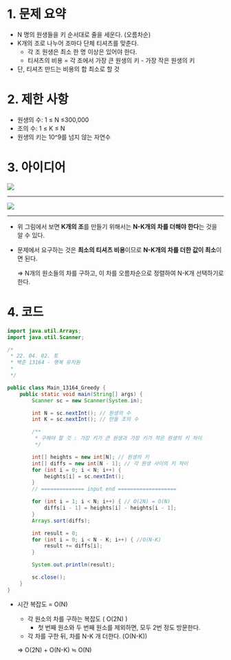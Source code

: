 # 1. 문제 요약

- N 명의 원생들을 키 순서대로 줄을 세운다. (오름차순)
- K개의 조로 나누어 조마다 단체 티셔츠를 맞춘다.
    - 각 조 원생은 최소 한 명 이상은 있어야 한다.
    - 티셔츠의 비용 = 각 조에서 가장 큰 원생의 키 - 가장 작은 원생의 키
- 단, 티셔츠 만드는 비용의 합 최소로 할 것

# 2. 제한 사항

- 원생의 수: 1 ≤ N ≤300,000
- 조의 수: 1 ≤ K ≤ N
- 원생의 키는 10^9를 넘지 않는 자연수

# 3. 아이디어

<img src="https://github.com/junghojin/AlgorithmStudy2022/blob/d640b35372e7ceb95914adf4794e29914cfac3e5/%EC%A0%95%ED%98%B8%EC%A7%84/02_Greedy/img/Main_13164_img2.JPG">

---

<img src="https://github.com/junghojin/AlgorithmStudy2022/blob/d640b35372e7ceb95914adf4794e29914cfac3e5/%EC%A0%95%ED%98%B8%EC%A7%84/02_Greedy/img/Main_13164_img1.JPG">

---

- 위 그림에서 보면 **K개의 조**를 만들기 위해서는 **N-K개의 차를 더해야 한다**는 것을 알 수 있다.
- 문제에서 요구하는 것은 **최소의 티셔츠 비용**이므로 **N-K개의 차를 더한 값이 최소**이면 된다.
    
    ⇒ N개의 원소들의 차를 구하고, 이 차를 오름차순으로 정렬하여 N-K개 선택하기로 한다.
    

# 4. 코드

```java
import java.util.Arrays;
import java.util.Scanner;

/*
 * 22. 04. 02. 토
 * 백준 13164 - 행복 유치원
 * 
 */

public class Main_13164_Greedy {
	public static void main(String[] args) {
		Scanner sc = new Scanner(System.in);

		int N = sc.nextInt(); // 원생의 수
		int K = sc.nextInt(); // 만들 조의 수

		/**
		 * 구해야 할 것 : 가장 키가 큰 원생과 가장 키가 작은 원생의 키 차이
		 */

		int[] heights = new int[N]; // 원생의 키
		int[] diffs = new int[N - 1]; // 각 원생 사이의 키 차이
		for (int i = 0; i < N; i++) { 
			heights[i] = sc.nextInt();
		}
		// ============== input end ===================

		for (int i = 1; i < N; i++) { // O(2N) = O(N)
			diffs[i - 1] = heights[i] - heights[i - 1];
		}
		Arrays.sort(diffs);

		int result = 0;
		for (int i = 0; i < N - K; i++) { //O(N-K)
			result += diffs[i];
		}

		System.out.println(result);

		sc.close();
	}
}
```

- 시간 복잡도 =  O(N)
    - 각 원소의 차를 구하는 복잡도 ( O(2N) )
        - 첫 번째 원소와 두 번째 원소를 제외하면, 모두 2번 정도 방문한다.
    - 각 차를 구한 뒤, 차를 N-K 개 더한다. (O(N-K))
    
    ⇒ O(2N) + O(N-K) ≒ O(N)
